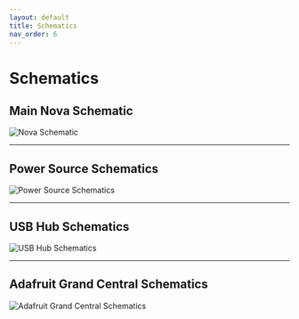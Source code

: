 ```yaml
---
layout: default
title: Schematics
nav_order: 6
---
```

# Schematics


## Main Nova Schematic 

![Nova Schematic](/navigator/assets/res/Full%20Nova%20Schematic.jpg)

---

## Power Source Schematics

![Power Source Schematics](/navigator/assets/res/Power.jpg)

---

## USB Hub Schematics

![USB Hub Schematics](/navigator/assets/res/USB%20Hub.jpg)

---

## Adafruit Grand Central Schematics

![Adafruit Grand Central Schematics](/navigator/assets/res/Adafruit.jpg)


